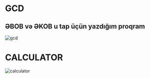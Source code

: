 # GCD

## ƏBOB və ƏKOB u tap üçün yazdığım proqram

![gcd](https://user-images.githubusercontent.com/15848741/28154650-c679efd4-675f-11e7-9264-a86e904a1e1f.jpg)

# CALCULATOR

![calculator](https://user-images.githubusercontent.com/15848741/50727211-344c5c00-1131-11e9-8e6d-24174d3a83c9.jpg)
